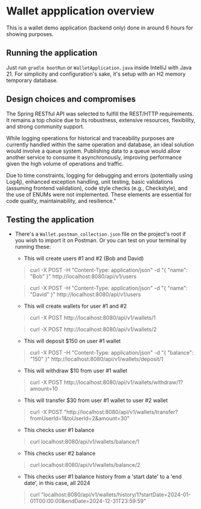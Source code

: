 # Wallet appplication overview
This is a wallet demo application (backend only) done in around 6 hours for showing purposes.

## Running the application
Just run `gradle bootRun` or `WalletApplication.java` inside IntelliJ with Java 21.
For simplicity and configuration's sake, it's setup with an H2 memory temporary database.

## Design choices and compromises
The Spring RESTful API was selected to fulfill the REST/HTTP requirements. It remains a top choice due to its robustness, extensive resources, flexibility, and strong community support.

While logging operations for historical and traceability purposes are currently handled within the same operation and database,
an ideal solution would involve a queue system. Publishing data to a queue would allow another service to consume it asynchronously, improving performance given the high volume of operations and traffic.

Due to time constraints, logging for debugging and errors (potentially using Log4j), enhanced exception handling, unit testing, basic validations (assuming frontend validation), code style checks (e.g., Checkstyle), and the use of ENUMs were not implemented. These elements are essential for code quality, maintainability, and resilience."

## Testing the application
* There's a `Wallet.postman_collection.json` file on the project's root if you wish to import it on Postman. Or you can test on your terminal by running these:
    
    - This will create users #1 and #2 (Bob and David)
    > curl -X POST -H "Content-Type: application/json" -d "{ \"name\": \"Bob\" }" http://localhost:8080/api/v1/users

    > curl -X POST -H "Content-Type: application/json" -d "{ \"name\": \"David\" }" http://localhost:8080/api/v1/users

    - This will create wallets for user #1 and #2
    > curl -X POST http://localhost:8080/api/v1/wallets/1
    
    > curl -X POST http://localhost:8080/api/v1/wallets/2

    - This will deposit $150 on user #1 wallet  
    > curl -X POST -H "Content-Type: application/json" -d "{ \"balance\": \"150\" }" http://localhost:8080/api/v1/wallets/deposit/1

    - This will withdraw $10 from user #1 wallet 
    > curl -X POST http://localhost:8080/api/v1/wallets/withdraw/1?amount=10

    - This will transfer $30 from user #1 wallet to user #2 wallet 
    > curl -X POST "http://localhost:8080/api/v1/wallets/transfer?fromUserId=1&toUserId=2&amount=30"

    - This checks user #1 balance
    > curl localhost:8080/api/v1/wallets/balance/1

    - This checks user #2 balance
    >   curl localhost:8080/api/v1/wallets/balance/2

    - This checks user #1 balance history from a 'start date' to a 'end date', in this case, all 2024    
    > curl "localhost:8080/api/v1/wallets/history/1?startDate=2024-01-01T00:00:00&endDate=2024-12-31T23:59:59"
  
  
